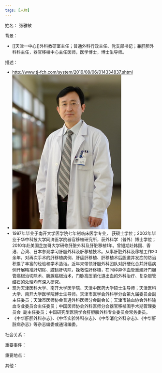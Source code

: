 ```yaml
---
tags: [人物]
---
```


姓名：
张雅敏

背景：
- [[天津一中心]]外科教研室主任；普通外科行政主任、党支部书记；兼肝胆外科科主任，器官移植中心主任医师，医学博士，博士生导师。

描述：
- http://www.tj-fch.com/system/2019/08/06/014334837.shtml
- ![张雅敏](assets/11182979_755664.jpg)
- 1997年毕业于南开大学医学院七年制临床医学专业， 获硕士学位；2002年毕业于华中科技大学同济医学院器官移植研究所，获外科学（普外）博士学位；2010年赴美国芝加哥大学研修肝脏外科及肝脏移植1年。曾短期赴韩国、香港、台湾、日本参观学习肝胆外科及肝移植技术。从事肝脏外科及移植工作20余年，对再次手术的肝移植病例、肝癌肝移植、肝移植术后胆道并发症的防治积累了丰富的经验和学术造诣。近年来带领肝胆外科团队对肝硬化合并肝癌病例开展精准肝切除、腔镜肝切除，挽救性肝移植，在同种异体血管重建肝门胆管癌根治切除术、胰腺癌根治术，门脉高压消化道出血的外科治疗、复杂胆管结石的处理均有深入研究。
- 现为天津医科大学、南开大学医学院、天津中医药大学硕士生导师；天津医科大学、南开大学医学院博士生导师。天津市医学会外科学分会第九届委员会副主任委员；天津市医师协会普通外科医师分会副会长；天津市输血协会外科输血专业委员会主任委员；中国医师协会外科医师分会器官移植围手术期管理委员会  副主任委员；中国研究型医院学会肝胆胰外科专业委员会常务委员。
- 《中华肝胆外科杂志》、《中华实验外科杂志》、《中华消化外科杂志》、《中华肝脏病杂志》等杂志编委或通讯编委。

社会关系：

重要事件：

重要地点：

其他：
